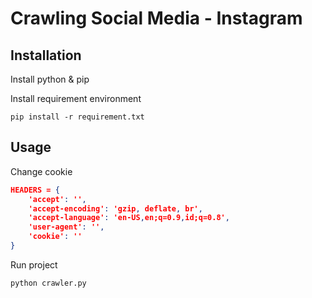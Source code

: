 # Crawling Social Media - Instagram



## Installation

Install python & pip


Install requirement environment

```
pip install -r requirement.txt
```



## Usage

Change cookie 

```json
HEADERS = {
    'accept': '',
    'accept-encoding': 'gzip, deflate, br',
    'accept-language': 'en-US,en;q=0.9,id;q=0.8',
    'user-agent': '',
    'cookie': ''
}
```

Run project

```
python crawler.py
```

